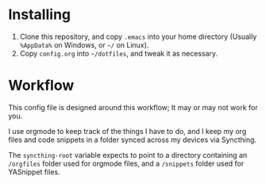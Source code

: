 # Installing
1. Clone this repository, and copy `.emacs` into your home directory (Usually `%AppData%` on Windows, or `~/` on Linux).
2. Copy `config.org` into `~/dotfiles`, and tweak it as necessary.

# Workflow
This config file is designed around this workflow; It may or may not work for you.

I use orgmode to keep track of the things I have to do, and I keep my org files and code snippets in a folder synced across my devices via Syncthing.

The `syncthing-root` variable expects to point to a directory containing an `/orgfiles` folder used for orgmode files, and a `/snippets` folder used for YASnippet files.
